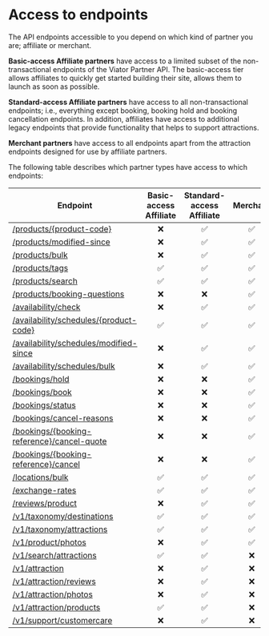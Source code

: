 # Access to endpoints

The API endpoints accessible to you depend on which kind of partner you are; affiliate or merchant. 

**Basic-access Affiliate partners** have access to a limited subset of the non-transactional endpoints of the Viator Partner API. The basic-access tier allows affiliates to quickly get started building their site, allows them to launch as soon as possible.

**Standard-access Affiliate partners** have access to all non-transactional endpoints; i.e., everything except booking, booking hold and booking cancellation endpoints. In addition, affiliates have access to additional legacy endpoints that provide functionality that helps to support attractions.

**Merchant partners** have access to all endpoints apart from the attraction endpoints designed for use by affiliate partners.

The following table describes which partner types have access to which endpoints:

| Endpoint | Basic-access Affiliate | Standard-access Affiliate | Merchant |
|----------|:-----------------:|:----------------:|:------------:|
| [/products/{product-code}](#operation/products) | ❌ | ✅ | ✅ |
| [/products/modified-since](#operation/productsModifiedSince) | ❌ | ✅ | ✅ |
| [/products/bulk](#operation/productsBulk) | ❌ | ✅ | ✅ |
| [/products/tags](#operation/productsTags) | ✅ | ✅ | ✅ | 
| [/products/search](#operation/productsSearch) | ✅ | ✅ | ✅ |
| [/products/booking-questions](#operation/productsSearch) | ❌ | ❌ | ✅ |
| [/availability/check](#operation/checkAvailability) | ❌ | ✅ | ✅ |
| [/availability/schedules/{product-code}](#operation/availabilitySchedules) | ✅ | ✅ | ✅ |
| [/availability/schedules/modified-since](#operation/availabilitySchedulesModifiedSince) | ❌ | ✅ | ✅ |
| [/availability/schedules/bulk](#operation/availabilitySchedulesBulk) | ❌ | ✅ | ✅ |
| [/bookings/hold](#operation/bookingsHold) | ❌ | ❌ | ✅ |
| [/bookings/book](#operation/bookingsBook) | ❌ | ❌ | ✅ |
| [/bookings/status](#operation/bookingsBook) | ❌ | ❌ | ✅ |
| [/bookings/cancel-reasons](#operation/bookingsCancelReasons) | ❌ | ❌ | ✅ |
| [/bookings/{booking-reference}/cancel-quote](#operation/bookingsCancelQuote) | ❌ | ❌ | ✅ |
| [/bookings/{booking-reference}/cancel](#operation/bookingsCancel) | ❌ | ❌ | ✅ |
| [/locations/bulk](#operation/locationsBulk) | ✅ | ✅ | ✅ |
| [/exchange-rates](/#operation/exchangeRates) | ✅ | ✅ | ✅ |
| [/reviews/product](#operation/reviewsProduct) | ❌ | ✅ | ✅ |
| [/v1/taxonomy/destinations](#operation/v1TaxonomyDestinations) | ✅ | ✅ | ✅ |
| [/v1/taxonomy/attractions](#operation/v1TaxonomyAttractions) | ✅ | ✅ | ✅ |
| [/v1/product/photos](#operation/v1ProductPhotos) | ❌ | ✅ | ✅ |
| [/v1/search/attractions](#operation/v1SearchAttractions) | ✅ | ✅ | ❌ |
| [/v1/attraction](#operation/v1Attraction) | ❌ | ✅ | ❌ |
| [/v1/attraction/reviews](#operation/v1AttractionReviews) | ❌ | ✅ | ❌ |
| [/v1/attraction/photos](#operation/v1AttractionPhotos) | ❌ | ✅ | ❌ |
| [/v1/attraction/products](#operation/v1AttractionProducts) | ✅ | ✅ | ❌ |
| [/v1/support/customercare](#operation/v1SupportCustomercare) | ❌ | ✅ | ❌ |